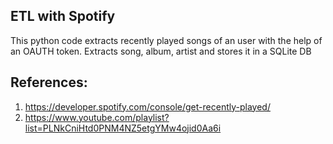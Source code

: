 ## ETL with Spotify

This python code extracts recently played songs of an user with the help of an OAUTH token. Extracts song, album, artist and stores it in a SQLite DB

## References:
1. https://developer.spotify.com/console/get-recently-played/
2. https://www.youtube.com/playlist?list=PLNkCniHtd0PNM4NZ5etgYMw4ojid0Aa6i
